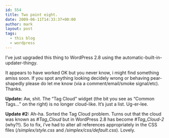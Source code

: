 ```yaml
---
id: 554
title: Two point eight.
date: 2009-06-11T14:33:37+00:00
author: mark
layout: post
tags:
  - this blog
  - wordpress
---
```

I&#8217;ve just upgraded this thing to WordPress 2.8 using the automatic-built-in-updater-thingy.

It appears to have worked OK but you never know, i might find something amiss soon. If you spot anything looking decidely wrong or behaving pear-shapedly please do let me know (via a comment/email/smoke signal/etc). Thanks.

**Update:** Aw, shit. The &#8220;Tag Cloud&#8221; widget (the bit you see as &#8220;Common Tags&#8230;&#8221; on the right) is no longer cloud-like. It&#8217;s just a list. Ug-er-lee.

**Update #2:** Ah-ha. Sorted the Tag Cloud problem. Turns out that the cloud was known as _#Tag_Cloud_ but in WordPress 2.8 has become _#Tag_Cloud-2_ (why?!). So to fix, i&#8217;ve had to alter all references appropriately in the CSS files (_/simplex/style.css_ and _/simplex/css/default.css_). Lovely.